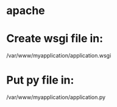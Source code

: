 # apache


# Create wsgi file in:
/var/www/myapplication/application.wsgi

 # Put py file in:
 /var/www/myapplication/application.py
